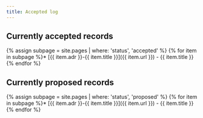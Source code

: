 ```yaml
---
title: Accepted log
---
```


## Currently accepted records

<!-- markdownlint-disable MD013 -->

{% assign subpage = site.pages | where: 'status', 'accepted' %}
{% for item in subpage %}* [{{ item.adr }}-{{ item.title }}]({{ item.url }}) - {{ item.title }}
{% endfor %}

## Currently proposed records

{% assign subpage = site.pages | where: 'status', 'proposed' %}
{% for item in subpage %}* [{{ item.adr }}-{{ item.title }}]({{ item.url }}) - {{ item.title }}
{% endfor %}

<!-- adrlogstop -->

<!-- markdownlint-enable MD013 -->

<!-- markdownlint-disable MD013 -->

<!-- markdownlint-enable MD013 -->

<!-- ## Proposed records -->

<!-- ## Superseded records -->

<!-- ## Rejected records -->

<!-- ## Deprecated records -->
